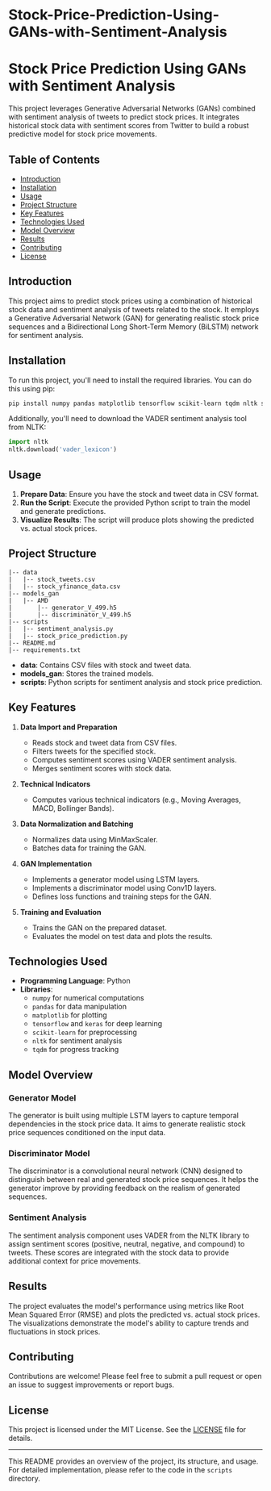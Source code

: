 # Stock-Price-Prediction-Using-GANs-with-Sentiment-Analysis

# Stock Price Prediction Using GANs with Sentiment Analysis

This project leverages Generative Adversarial Networks (GANs) combined with sentiment analysis of tweets to predict stock prices. It integrates historical stock data with sentiment scores from Twitter to build a robust predictive model for stock price movements.

## Table of Contents

- [Introduction](#introduction)
- [Installation](#installation)
- [Usage](#usage)
- [Project Structure](#project-structure)
- [Key Features](#key-features)
- [Technologies Used](#technologies-used)
- [Model Overview](#model-overview)
- [Results](#results)
- [Contributing](#contributing)
- [License](#license)

## Introduction

This project aims to predict stock prices using a combination of historical stock data and sentiment analysis of tweets related to the stock. It employs a Generative Adversarial Network (GAN) for generating realistic stock price sequences and a Bidirectional Long Short-Term Memory (BiLSTM) network for sentiment analysis.

## Installation

To run this project, you'll need to install the required libraries. You can do this using pip:

```bash
pip install numpy pandas matplotlib tensorflow scikit-learn tqdm nltk statsmodels
```

Additionally, you'll need to download the VADER sentiment analysis tool from NLTK:

```python
import nltk
nltk.download('vader_lexicon')
```

## Usage

1. **Prepare Data**: Ensure you have the stock and tweet data in CSV format.
2. **Run the Script**: Execute the provided Python script to train the model and generate predictions.
3. **Visualize Results**: The script will produce plots showing the predicted vs. actual stock prices.

## Project Structure

```
|-- data
|   |-- stock_tweets.csv
|   |-- stock_yfinance_data.csv
|-- models_gan
|   |-- AMD
|       |-- generator_V_499.h5
|       |-- discriminator_V_499.h5
|-- scripts
|   |-- sentiment_analysis.py
|   |-- stock_price_prediction.py
|-- README.md
|-- requirements.txt
```

- **data**: Contains CSV files with stock and tweet data.
- **models_gan**: Stores the trained models.
- **scripts**: Python scripts for sentiment analysis and stock price prediction.

## Key Features

1. **Data Import and Preparation**
    - Reads stock and tweet data from CSV files.
    - Filters tweets for the specified stock.
    - Computes sentiment scores using VADER sentiment analysis.
    - Merges sentiment scores with stock data.

2. **Technical Indicators**
    - Computes various technical indicators (e.g., Moving Averages, MACD, Bollinger Bands).

3. **Data Normalization and Batching**
    - Normalizes data using MinMaxScaler.
    - Batches data for training the GAN.

4. **GAN Implementation**
    - Implements a generator model using LSTM layers.
    - Implements a discriminator model using Conv1D layers.
    - Defines loss functions and training steps for the GAN.

5. **Training and Evaluation**
    - Trains the GAN on the prepared dataset.
    - Evaluates the model on test data and plots the results.

## Technologies Used

- **Programming Language**: Python
- **Libraries**:
  - `numpy` for numerical computations
  - `pandas` for data manipulation
  - `matplotlib` for plotting
  - `tensorflow` and `keras` for deep learning
  - `scikit-learn` for preprocessing
  - `nltk` for sentiment analysis
  - `tqdm` for progress tracking

## Model Overview

### Generator Model

The generator is built using multiple LSTM layers to capture temporal dependencies in the stock price data. It aims to generate realistic stock price sequences conditioned on the input data.

### Discriminator Model

The discriminator is a convolutional neural network (CNN) designed to distinguish between real and generated stock price sequences. It helps the generator improve by providing feedback on the realism of generated sequences.

### Sentiment Analysis

The sentiment analysis component uses VADER from the NLTK library to assign sentiment scores (positive, neutral, negative, and compound) to tweets. These scores are integrated with the stock data to provide additional context for price movements.

## Results

The project evaluates the model's performance using metrics like Root Mean Squared Error (RMSE) and plots the predicted vs. actual stock prices. The visualizations demonstrate the model's ability to capture trends and fluctuations in stock prices.

## Contributing

Contributions are welcome! Please feel free to submit a pull request or open an issue to suggest improvements or report bugs.

## License

This project is licensed under the MIT License. See the [LICENSE](LICENSE) file for details.

---

This README provides an overview of the project, its structure, and usage. For detailed implementation, please refer to the code in the `scripts` directory.
